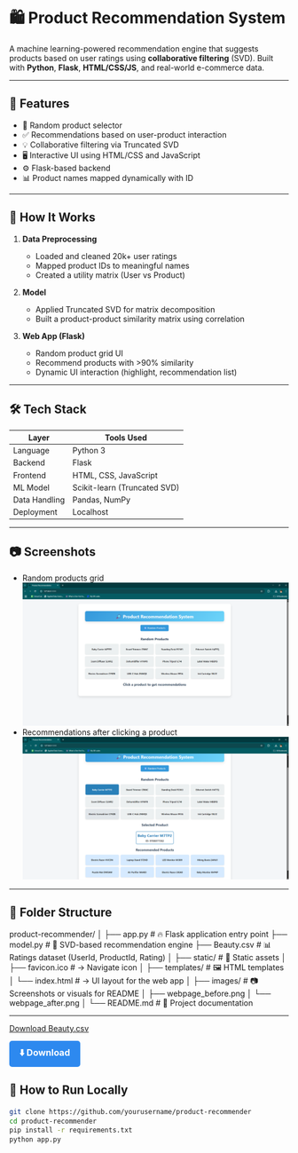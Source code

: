 # 🛍️ Product Recommendation System

A machine learning-powered recommendation engine that suggests products based on user ratings using **collaborative filtering** (SVD). Built with **Python**, **Flask**, **HTML/CSS/JS**, and real-world e-commerce data.

---

## 📌 Features

- 🔄 Random product selector
- ✅ Recommendations based on user-product interaction
- 💡 Collaborative filtering via Truncated SVD
- 🖥️ Interactive UI using HTML/CSS and JavaScript
- ⚙️ Flask-based backend
- 📊 Product names mapped dynamically with ID

---

## 🧠 How It Works

1. **Data Preprocessing**  
   - Loaded and cleaned 20k+ user ratings
   - Mapped product IDs to meaningful names
   - Created a utility matrix (User vs Product)

2. **Model**  
   - Applied Truncated SVD for matrix decomposition
   - Built a product-product similarity matrix using correlation

3. **Web App (Flask)**  
   - Random product grid UI
   - Recommend products with >90% similarity
   - Dynamic UI interaction (highlight, recommendation list)

---

## 🛠️ Tech Stack

| Layer        | Tools Used                       |
|--------------|----------------------------------|
| Language     | Python 3                         |
| Backend      | Flask                            |
| Frontend     | HTML, CSS, JavaScript            |
| ML Model     | Scikit-learn (Truncated SVD)     |
| Data Handling| Pandas, NumPy                    |
| Deployment   | Localhost                        |

---

## 📷 Screenshots

- Random products grid
![Product Grid Screenshot](images/webpage_before.png)
- Recommendations after clicking a product
![Product Grid Screenshot](images/webpage_after.png)

---

## 📁 Folder Structure
product-recommender/
│
├── app.py                  # 🔥 Flask application entry point
├── model.py                # 🧠 SVD-based recommendation engine
├── Beauty.csv              # 📊 Ratings dataset (UserId, ProductId, Rating)
│
├── static/                 # 🎨 Static assets
│   ├── favicon.ico         #    → Navigate icon
│
├── templates/              # 🖼️ HTML templates
│   └── index.html          #    → UI layout for the web app
│
├── images/                 # 📷 Screenshots or visuals for README
│   ├── webpage_before.png
│   └── webpage_after.png
│
└── README.md               # 📘 Project documentation


---

[Download Beauty.csv](./Beauty.csv)

<p>
  <a href="https://drive.google.com/file/d/1AACJmkidPgfohvFqbineABSr0hqgr6zG/view?usp=drive_link" download style="
      background-color:#2d89ef;
      color:white;
      padding:10px 18px;
      text-decoration:none;
      border-radius:5px;
      font-weight:bold;
      font-size:16px;
      display:inline-block;">
    ⬇️ Download
  </a>
</p>


## 🚀 How to Run Locally

```bash
git clone https://github.com/yourusername/product-recommender
cd product-recommender
pip install -r requirements.txt
python app.py
